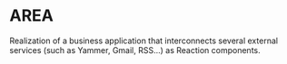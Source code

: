 # AREA
Realization of a business application that interconnects several external services (such as Yammer, Gmail, RSS...) as Reaction components.
